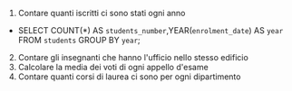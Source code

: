1. Contare quanti iscritti ci sono stati ogni anno

- SELECT COUNT(*) AS `students_number`,YEAR(`enrolment_date`) AS `year` FROM `students` GROUP BY `year`;


2. Contare gli insegnanti che hanno l'ufficio nello stesso edificio
3. Calcolare la media dei voti di ogni appello d'esame
4. Contare quanti corsi di laurea ci sono per ogni dipartimento